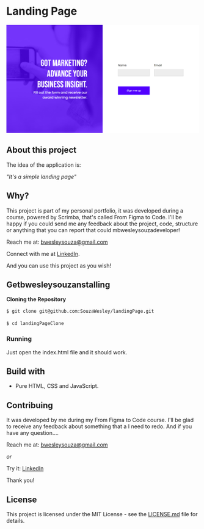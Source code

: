 # Landing Page
![Preview-Screen](./assets/landingPageCover.png)

## About this project

The idea of the application is:

_"It's a simple landing page"_

## Why?

This project is part of my personal portfolio, it was developed during a course, powered by Scrimba, that's called From Figma to Code. I'll be happy if you could send me any feedback about the project, code, structure or anything that you can report that could mbwesleysouzadeveloper!

Reach me at: bwesleysouza@gmail.com

Connect with me at [LinkedIn](https://www.linkedin.com/in/).

And you can use this project as you wish!

## Getbwesleysouzanstalling

**Cloning the Repository**

```
$ git clone git@github.com:SouzaWesley/landingPage.git

$ cd landingPageClone
```

### Running

Just open the index.html file and it should work.

## Build with

- Pure HTML, CSS and JavaScript.

## Contribuing

It was developed by me during my From Figma to Code course. I'll be glad to receive any feedback about something that a I need to redo. And if you have any question....

Reach me at: bwesleysouza@gmail.com

_or_

Try it: [LinkedIn](https://www.linkedin.com/in/)

Thank you!

## License

This project is licensed under the MIT License - see the [LICENSE.md](./LICENSE.md) file for details.


